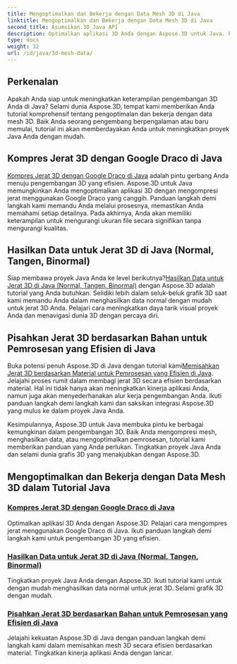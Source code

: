 ```yaml
---
title: Mengoptimalkan dan Bekerja dengan Data Mesh 3D di Java
linktitle: Mengoptimalkan dan Bekerja dengan Data Mesh 3D di Java
second_title: Asumsikan.3D Java API
description: Optimalkan aplikasi 3D Anda dengan Aspose.3D untuk Java. Pelajari cara mengompresi mesh dengan Google Draco, menghasilkan data mesh, dan memproses mesh 3D secara efisien berdasarkan material.
type: docs
weight: 32
url: /id/java/3d-mesh-data/
---
```

## Perkenalan

Apakah Anda siap untuk meningkatkan keterampilan pengembangan 3D Anda di Java? Selami dunia Aspose.3D, tempat kami memberikan Anda tutorial komprehensif tentang pengoptimalan dan bekerja dengan data mesh 3D. Baik Anda seorang pengembang berpengalaman atau baru memulai, tutorial ini akan memberdayakan Anda untuk meningkatkan proyek Java Anda dengan mudah.

## Kompres Jerat 3D dengan Google Draco di Java

[Kompres Jerat 3D dengan Google Draco di Java](./compress-meshes-google-draco/) adalah pintu gerbang Anda menuju pengembangan 3D yang efisien. Aspose.3D untuk Java memungkinkan Anda mengoptimalkan aplikasi 3D dengan mengompresi jerat menggunakan Google Draco yang canggih. Panduan langkah demi langkah kami memandu Anda melalui prosesnya, memastikan Anda memahami setiap detailnya. Pada akhirnya, Anda akan memiliki keterampilan untuk mengurangi ukuran file secara signifikan tanpa mengurangi kualitas.

## Hasilkan Data untuk Jerat 3D di Java (Normal, Tangen, Binormal)

Siap membawa proyek Java Anda ke level berikutnya?[Hasilkan Data untuk Jerat 3D di Java (Normal, Tangen, Binormal)](./generate-mesh-data/) dengan Aspose.3D adalah tutorial yang Anda butuhkan. Selidiki lebih dalam seluk-beluk grafik 3D saat kami memandu Anda dalam menghasilkan data normal dengan mudah untuk jerat 3D Anda. Pelajari cara meningkatkan daya tarik visual proyek Anda dan menavigasi dunia 3D dengan percaya diri.

## Pisahkan Jerat 3D berdasarkan Bahan untuk Pemrosesan yang Efisien di Java

 Buka potensi penuh Aspose.3D di Java dengan tutorial kami[Memisahkan Jerat 3D berdasarkan Material untuk Pemrosesan yang Efisien di Java](./split-meshes-by-material/). Jelajahi proses rumit dalam membagi jerat 3D secara efisien berdasarkan material. Hal ini tidak hanya akan meningkatkan kinerja aplikasi Anda, namun juga akan menyederhanakan alur kerja pengembangan Anda. Ikuti panduan langkah demi langkah kami dan saksikan integrasi Aspose.3D yang mulus ke dalam proyek Java Anda.

Kesimpulannya, Aspose.3D untuk Java membuka pintu ke berbagai kemungkinan dalam pengembangan 3D. Baik Anda mengompresi mesh, menghasilkan data, atau mengoptimalkan pemrosesan, tutorial kami memberikan panduan yang Anda perlukan. Tingkatkan proyek Java Anda dan selami dunia grafis 3D yang menakjubkan dengan Aspose.3D.
## Mengoptimalkan dan Bekerja dengan Data Mesh 3D dalam Tutorial Java
### [Kompres Jerat 3D dengan Google Draco di Java](./compress-meshes-google-draco/)
Optimalkan aplikasi 3D Anda dengan Aspose.3D. Pelajari cara mengompres jerat menggunakan Google Draco di Java. Ikuti panduan langkah demi langkah kami untuk pengembangan 3D yang efisien.
### [Hasilkan Data untuk Jerat 3D di Java (Normal, Tangen, Binormal)](./generate-mesh-data/)
Tingkatkan proyek Java Anda dengan Aspose.3D. Ikuti tutorial kami untuk dengan mudah menghasilkan data normal untuk jerat 3D. Selami grafik 3D dengan mudah.
### [Pisahkan Jerat 3D berdasarkan Bahan untuk Pemrosesan yang Efisien di Java](./split-meshes-by-material/)
Jelajahi kekuatan Aspose.3D di Java dengan panduan langkah demi langkah kami dalam memisahkan mesh 3D secara efisien berdasarkan material. Tingkatkan kinerja aplikasi Anda dengan lancar.